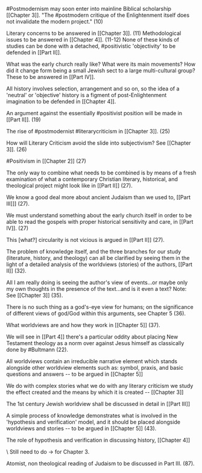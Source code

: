 #Postmodernism may soon enter into mainline Biblical scholarship [[Chapter 3]]. 
"The #postmodern critique of the Enlightenment itself does not invalidate the modern project." (10)

Literary concerns  to be answered in [[Chapter 3]]. (11)
Methodological issues  to be answered in [[Chapter 4]]. (11-12)
None of these kinds of studies can be done with a detached, #positivistic 'objectivity' to be defended in [[Part II]].

What was the early church really like? What were its main movements? How did it change form being a small Jewish sect to a large multi-cultural group? These to be answered in [[Part IV]].

All history involves selection, arrangement and so on, so the idea of a 'neutral' or 'objective' history is a figment of post-Enlightenment imagination to be defended in [[Chapter 4]].

An argument against the essentially #positivist position will be made in [[Part II]]. (19)

The rise of #postmodernist #literarycriticism in [[Chapter 3]]. (25)

How will Literary Criticism avoid the slide into subjectivism? See [[Chapter 3]]. (26)

#Positivism in [[Chapter 2]] (27)

The only way to combine what needs to be combined is by means of a fresh examination of what a contemporary Christian literary, historical, and theological project might look like in [[Part II]] (27).

We know a good deal more about ancient Judaism than we used to, [[Part III]]] (27).

We must understand something about the early church itself in order to be able to read the gospels with proper historical sensitivity and care, in [[Part IV]]. (27)

This [what?] circularity is not vicious is argued in [[Part II]] (27).

The problem of knowledge itself, and the three branches for our study (literature, history, and theology) can all be clarified by seeing them in the light of a detailed analysis of the worldviews (stories) of the authors, [[Part II]] (32).

All I am really doing is seeing the author's view of events...or maybe only my own thoughts in the presence of the text...and is it even a text? Note: See [[Chapter 3]] (35).

There is no such thing as a god's-eye view for humans; on the significance of different views of god/God within this arguments, see Chapter 5 (36).

What worldviews are and how they work in [[Chapter 5]] (37).

We will see in [[Part 4]] there's a particular oddity about placing New Testament theology as a norm over against Jesus himself as classically done by #Bultmann (22).

All worldviews contain an irreducible narrative element which stands alongside other worldview elements such as: symbol, praxis, and basic questions and answers -- to be argued in [[Chapter 5]]

We do with complex stories what we do with any literary criticism we study the effect created and the means by which it is created -- [[Chapter 3]] 

The 1st century Jewish worldview shall be discussed in detail in [[Part III]]

A simple process of knowledge demonstrates what is involved in the 'hypothesis and verification' model, and it should be placed alongside worldviews and stories -- to be argued in [[Chapter 5]] (43).

The role of hypothesis and verification in discussing history, [[Chapter 4]]

\\ Still need to do -> for Chapter 3.

Atomist, non theological reading of Judaism to be discussed in Part III. (87).



